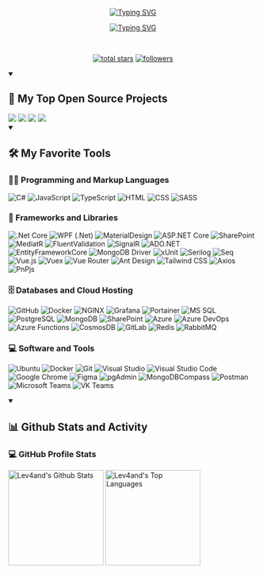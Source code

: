 <p align="center">
  <a href="https://git.io/typing-svg"><img src="https://readme-typing-svg.demolab.com?font=Fira+Code&size=22&duration=2500&pause=1000&color=F75C7E&center=true&vCenter=true&multiline=true&repeat=false&width=440&lines=Andrey+Levchenko" alt="Typing SVG" /> </a>
</p>

<p align="center">
  <a href="https://git.io/typing-svg"><img src="https://readme-typing-svg.demolab.com?font=Fira+Code&size=22&duration=2500&pause=1000&color=F75C7E&center=true&vCenter=true&width=440&lines=Fullstack+developer;Backend+developer;5%2B+year+of+coding+experience" alt="Typing SVG" /></a>
</p>

<br/>

<p align="center">
  <a href="https://github.com/Lev4and?tab=repositories&sort=stargazers">
    <img alt="total stars" title="Total stars on GitHub" src="https://custom-icon-badges.demolab.com/github/stars/Lev4and?color=55960c&style=for-the-badge&labelColor=488207&logo=star"/></a>
  <a href="https://github.com/Lev4and?tab=followers">
    <img alt="followers" title="Follow me on Github" src="https://custom-icon-badges.demolab.com/github/followers/Lev4and?color=236ad3&labelColor=1155ba&style=for-the-badge&logo=person-add&label=Follow&logoColor=white"/></a>
</p>

<details open> 
  <summary><h2>📘 My Top Open Source Projects</h2></summary>
  
  <img src="https://github-readme-stats.vercel.app/api/pin/?username=Lev4and&repo=NewsAggregator" />
  <img src="https://github-readme-stats.vercel.app/api/pin/?username=Lev4and&repo=HeadHunter" />
  <img src="https://github-readme-stats.vercel.app/api/pin/?username=Lev4and&repo=Production" />
  <img src="https://github-readme-stats.vercel.app/api/pin/?username=Lev4and&repo=SteamMarketplace" />
</details>

<details open> 
  <summary><h2>🛠️ My Favorite Tools</h2></summary>
  <h3>👨‍💻 Programming and Markup Languages</h3>
  <p>
    <img alt="C#" src="https://custom-icon-badges.demolab.com/badge/C%23-68217A.svg?logo=cs2&logoColor=white">
    <img alt="JavaScript" src="https://img.shields.io/badge/JavaScript-F7DF1E.svg?logo=javascript&logoColor=black">
    <img alt="TypeScript" src="https://img.shields.io/badge/TypeScript-007ACC.svg?logo=typescript&logoColor=white">
    <img alt="HTML" src="https://img.shields.io/badge/HTML-E34F26.svg?logo=html5&logoColor=white">
    <img alt="CSS" src="https://img.shields.io/badge/CSS-1572B6.svg?logo=css3&logoColor=white">
    <img alt="SASS" src="https://img.shields.io/badge/SASS-C96093.svg?logo=sass&logoColor=white">
  </p>
  <h3>🧰 Frameworks and Libraries</h3>
  <p>
    <img alt=".Net Core" src="https://img.shields.io/badge/.Net Core-623697.svg?logo=.net&logoColor=white">
    <img alt="WPF (.Net)" src="https://img.shields.io/badge/WPF-5C2D91?logo=.net&logoColor=white">
    <img alt="MaterialDesign" src="https://img.shields.io/badge/MaterialDesign-EA3974?logo=Material Design&logoColor=white">
    <img alt="ASP.NET Core" src="https://img.shields.io/badge/ASP.NET Core-2067B6?logo=.net&logoColor=white">
    <img alt="SharePoint" src="https://img.shields.io/badge/SharePoint-027378?logo=Microsoft SharePoint&logoColor=white">
    <img alt="MediatR" src="https://img.shields.io/badge/MediatoR-292929?logo=.net&logoColor=white">
    <img alt="FluentValidation" src="https://img.shields.io/badge/FluentValidation-8CA1AF?logo=.net&logoColor=white">
    <img alt="SignalR" src="https://img.shields.io/badge/SignalR-2067B6?logo=.net&logoColor=white">
    <img alt="ADO.NET" src="https://img.shields.io/badge/ADO.NET-3F1F89?logo=.net&logoColor=white">
    <img alt="EntityFrameworkCore" src="https://img.shields.io/badge/EntityFrameworkCore-2067B6?logo=.net&logoColor=white">
    <img alt="MongoDB Driver" src="https://img.shields.io/badge/MongoDB Driver-00E762?logo=MongoDB&logoColor=white">
    <img alt="xUnit" src="https://img.shields.io/badge/xUnit-000000?logo=.net&logoColor=white">
    <img alt="Serilog" src="https://img.shields.io/badge/Serilog-FF2518?logo=.net&logoColor=white">
    <img alt="Seq" src="https://img.shields.io/badge/Seq-E84100?logo=.net&logoColor=white">
    <img alt="Vue.js" src="https://img.shields.io/badge/Vue.js-41B782?logo=vue.js&logoColor=white">
    <img alt="Vuex" src="https://img.shields.io/badge/Vuex-41B782?logo=vue.js&logoColor=white">
    <img alt="Vue Router" src="https://img.shields.io/badge/Vue Router-41B782?logo=vue.js&logoColor=white">
    <img alt="Ant Design" src="https://img.shields.io/badge/Ant Design-21A8E6?logo=Ant Design&logoColor=white">
    <img alt="Tailwind CSS" src="https://img.shields.io/badge/Tailwind CSS-32BCEF?logo=Tailwind CSS&logoColor=white">
    <img alt="Axios" src="https://img.shields.io/badge/Axios-B8A3F3?logo=Axios&logoColor=white">
    <img alt="PnPjs" src="https://img.shields.io/badge/PnPjs-0078D4?logo=javascript&logoColor=white">
  </p>
  <h3>🗄️ Databases and Cloud Hosting</h3>
  <p>
    <img alt="GitHub" src="https://img.shields.io/badge/GitHub-242630?logo=GitHub&logoColor=white">
    <img alt="Docker" src="https://img.shields.io/badge/Docker-0685AE?logo=Docker&logoColor=white">
    <img alt="NGINX" src="https://img.shields.io/badge/NGINX-E9748?logo=NGINX&logoColor=white">
    <img alt="Grafana" src="https://img.shields.io/badge/Grafana-F57F28?logo=Grafana&logoColor=white">
    <img alt="Portainer" src="https://img.shields.io/badge/Portainer-0BA5EC?logo=Portainer&logoColor=white">
    <img alt="MS SQL" src="https://img.shields.io/badge/MS SQL-A43035?logo=Microsoft SQL Server&logoColor=white">
    <img alt="PostgreSQL" src="https://img.shields.io/badge/PostgreSQL-32668F?logo=PostgreSQL&logoColor=white">
    <img alt="MongoDB" src="https://img.shields.io/badge/MongoDB-00E762?logo=MongoDB&logoColor=white">
    <img alt="SharePoint" src="https://img.shields.io/badge/SharePoint-027378?logo=Microsoft SharePoint&logoColor=white">
    <img alt="Azure" src="https://img.shields.io/badge/Azure-0078D4?logo=microsoftazure&logoColor=white">
    <img alt="Azure DevOps" src="https://img.shields.io/badge/Azure DevOps-0078D7?logo=Azure DevOps&logoColor=white">
    <img alt="Azure Functions" src="https://img.shields.io/badge/Azure Functions-0062AD?logo=Azure Functions&logoColor=white">
    <img alt="CosmosDB" src="https://img.shields.io/badge/Azure-0078D4?logo=microsoftazure&logoColor=white">
    <img alt="GitLab" src="https://img.shields.io/badge/GitLab-FC6D26?logo=GitLab&logoColor=white">
    <img alt="Redis" src="https://img.shields.io/badge/Redis-DC382D?logo=Redis&logoColor=white">
    <img alt="RabbitMQ" src="https://img.shields.io/badge/RabbitMQ-FF6600?logo=RabbitMQ&logoColor=white">
  </p>
  <h3>💻 Software and Tools</h3>
  <p>
    <img alt="Ubuntu" src="https://img.shields.io/badge/Ubuntu-DB4812?logo=Ubuntu&logoColor=white">
    <img alt="Docker" src="https://img.shields.io/badge/Docker-0685AE?logo=Docker&logoColor=white">
    <img alt="Git" src="https://img.shields.io/badge/Git-F54D27?logo=Git&logoColor=white">
    <img alt="Visual Studio" src="https://img.shields.io/badge/Visual Studio-CE98FA?logo=Visual Studio&logoColor=white">
    <img alt="Visual Studio Code" src="https://img.shields.io/badge/Visual Studio Code-23A9F2?logo=Visual Studio Code&logoColor=white">
    <img alt="Google Chrome" src="https://img.shields.io/badge/Google Chrome-E63F32?logo=Google Chrome&logoColor=white">
    <img alt="Figma" src="https://img.shields.io/badge/Figma-A259FF?logo=Figma&logoColor=white">
    <img alt="pgAdmin" src="https://img.shields.io/badge/pgAdmin-32668F?logo=PostgreSQL&logoColor=white">
    <img alt="MongoDBCompass" src="https://img.shields.io/badge/MongoDBCompass-00E762?logo=MongoDB&logoColor=white">
    <img alt="Postman" src="https://img.shields.io/badge/Postman-FF6C37?logo=postman&logoColor=white">
    <img alt="Microsoft Teams" src="https://img.shields.io/badge/Microsoft Teams-6264A7?logo=microsoftteams&logoColor=white">
    <img alt="VK Teams" src="https://img.shields.io/badge/VK Teams-0077FF?logo=vk&logoColor=white">
  </p>
</details>

<details open> 
  <summary><h2>📊 Github Stats and Activity</h2></summary>
  <h3>💻 GitHub Profile Stats</h3>
  <a href="https://github.com/anuraghazra/github-readme-stats"><img alt="Lev4and's Github Stats" src="https://denvercoder1-github-readme-stats.vercel.app/api/?username=Lev4and&show_icons=true&include_all_commits=true&count_private=true&theme=react&hide_border=true&bg_color=1F222E&title_color=F85D7F&icon_color=F8D866" height="192px"/></a>
  <a href="https://github.com/anuraghazra/github-readme-stats"><img alt="Lev4and's Top Languages" src="https://denvercoder1-github-readme-stats.vercel.app/api/top-langs/?username=Lev4and&langs_count=12&layout=compact&theme=react&hide_border=true&bg_color=1F222E&title_color=F85D7F&icon_color=F8D866&hide=Jupyter%20Notebook,Roff" height="192px"/></a>
  <br/>
</details>
